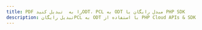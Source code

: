 ---title: PDF را به  تبدیل کنیدODT، PCL به ODT مبدل رایگان یا PHP SDKdescription: تبدیل رایگانPCL به ODT با استفاده از PHP Cloud APIs & SDK همچنین اسناد PDF را در Cloud ایجاد، ویرایش و رندر کنید.---